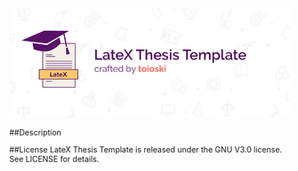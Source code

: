 ![LateX Thesis Template by toioski](docs/banner.jpg)

##Description

##License
LateX Thesis Template is released under the GNU V3.0 license. See LICENSE for details.
